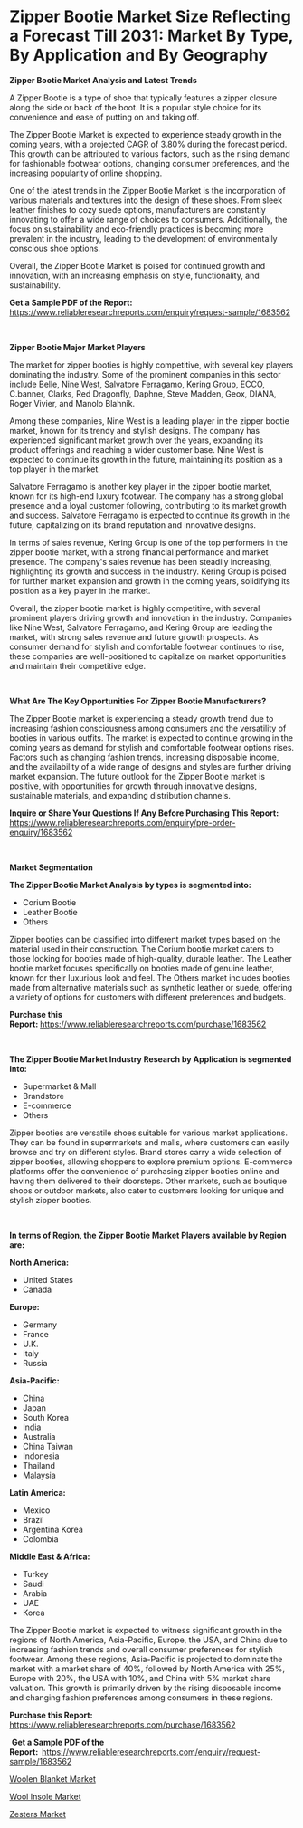 <p><h1>Zipper Bootie Market Size Reflecting a Forecast Till 2031: Market By Type, By Application and By Geography</h1></p><p><strong>Zipper Bootie Market Analysis and Latest Trends</strong></p>
<p><p>A Zipper Bootie is a type of shoe that typically features a zipper closure along the side or back of the boot. It is a popular style choice for its convenience and ease of putting on and taking off.</p><p>The Zipper Bootie Market is expected to experience steady growth in the coming years, with a projected CAGR of 3.80% during the forecast period. This growth can be attributed to various factors, such as the rising demand for fashionable footwear options, changing consumer preferences, and the increasing popularity of online shopping.</p><p>One of the latest trends in the Zipper Bootie Market is the incorporation of various materials and textures into the design of these shoes. From sleek leather finishes to cozy suede options, manufacturers are constantly innovating to offer a wide range of choices to consumers. Additionally, the focus on sustainability and eco-friendly practices is becoming more prevalent in the industry, leading to the development of environmentally conscious shoe options.</p><p>Overall, the Zipper Bootie Market is poised for continued growth and innovation, with an increasing emphasis on style, functionality, and sustainability.</p></p>
<p><strong>Get a Sample PDF of the Report:&nbsp;</strong> <a href="https://www.reliableresearchreports.com/enquiry/request-sample/1683562">https://www.reliableresearchreports.com/enquiry/request-sample/1683562</a></p>
<p>&nbsp;</p>
<p><strong>Zipper Bootie Major Market Players</strong></p>
<p><p>The market for zipper booties is highly competitive, with several key players dominating the industry. Some of the prominent companies in this sector include Belle, Nine West, Salvatore Ferragamo, Kering Group, ECCO, C.banner, Clarks, Red Dragonfly, Daphne, Steve Madden, Geox, DIANA, Roger Vivier, and Manolo Blahnik.</p><p>Among these companies, Nine West is a leading player in the zipper bootie market, known for its trendy and stylish designs. The company has experienced significant market growth over the years, expanding its product offerings and reaching a wider customer base. Nine West is expected to continue its growth in the future, maintaining its position as a top player in the market.</p><p>Salvatore Ferragamo is another key player in the zipper bootie market, known for its high-end luxury footwear. The company has a strong global presence and a loyal customer following, contributing to its market growth and success. Salvatore Ferragamo is expected to continue its growth in the future, capitalizing on its brand reputation and innovative designs.</p><p>In terms of sales revenue, Kering Group is one of the top performers in the zipper bootie market, with a strong financial performance and market presence. The company's sales revenue has been steadily increasing, highlighting its growth and success in the industry. Kering Group is poised for further market expansion and growth in the coming years, solidifying its position as a key player in the market.</p><p>Overall, the zipper bootie market is highly competitive, with several prominent players driving growth and innovation in the industry. Companies like Nine West, Salvatore Ferragamo, and Kering Group are leading the market, with strong sales revenue and future growth prospects. As consumer demand for stylish and comfortable footwear continues to rise, these companies are well-positioned to capitalize on market opportunities and maintain their competitive edge.</p></p>
<p>&nbsp;</p>
<p><strong>What Are The Key Opportunities For Zipper Bootie Manufacturers?</strong></p>
<p><p>The Zipper Bootie market is experiencing a steady growth trend due to increasing fashion consciousness among consumers and the versatility of booties in various outfits. The market is expected to continue growing in the coming years as demand for stylish and comfortable footwear options rises. Factors such as changing fashion trends, increasing disposable income, and the availability of a wide range of designs and styles are further driving market expansion. The future outlook for the Zipper Bootie market is positive, with opportunities for growth through innovative designs, sustainable materials, and expanding distribution channels.</p></p>
<p><strong>Inquire or Share Your Questions If Any Before Purchasing This Report:</strong> <a href="https://www.reliableresearchreports.com/enquiry/pre-order-enquiry/1683562">https://www.reliableresearchreports.com/enquiry/pre-order-enquiry/1683562</a></p>
<p>&nbsp;</p>
<p><strong>Market Segmentation</strong></p>
<p><strong>The Zipper Bootie Market Analysis by types is segmented into:</strong></p>
<p><ul><li>Corium Bootie</li><li>Leather Bootie</li><li>Others</li></ul></p>
<p><p>Zipper booties can be classified into different market types based on the material used in their construction. The Corium bootie market caters to those looking for booties made of high-quality, durable leather. The Leather bootie market focuses specifically on booties made of genuine leather, known for their luxurious look and feel. The Others market includes booties made from alternative materials such as synthetic leather or suede, offering a variety of options for customers with different preferences and budgets.</p></p>
<p><strong>Purchase this Report:&nbsp;</strong><a href="https://www.reliableresearchreports.com/purchase/1683562">https://www.reliableresearchreports.com/purchase/1683562</a></p>
<p>&nbsp;</p>
<p><strong>The Zipper Bootie Market Industry Research by Application is segmented into:</strong></p>
<p><ul><li>Supermarket & Mall</li><li>Brandstore</li><li>E-commerce</li><li>Others</li></ul></p>
<p><p>Zipper booties are versatile shoes suitable for various market applications. They can be found in supermarkets and malls, where customers can easily browse and try on different styles. Brand stores carry a wide selection of zipper booties, allowing shoppers to explore premium options. E-commerce platforms offer the convenience of purchasing zipper booties online and having them delivered to their doorsteps. Other markets, such as boutique shops or outdoor markets, also cater to customers looking for unique and stylish zipper booties.</p></p>
<p>&nbsp;</p>
<p><strong>In terms of Region, the Zipper Bootie Market Players available by Region are:</strong></p>
<p>
    <p> <strong> North America: </strong>
        <ul>
            <li>United States</li>
            <li>Canada</li>
        </ul>
        </p> 
    <p> <strong> Europe: </strong>
        <ul>
            <li>Germany</li>
            <li>France</li>
            <li>U.K.</li>
            <li>Italy</li>
            <li>Russia</li>
        </ul>
        </p> 
    <p> <strong> Asia-Pacific: </strong>
        <ul>
            <li>China</li>
            <li>Japan</li>
            <li>South Korea</li>
            <li>India</li>
            <li>Australia</li>
            <li>China Taiwan</li>
            <li>Indonesia</li>
            <li>Thailand</li>
            <li>Malaysia</li>
        </ul>
        </p> 
    <p> <strong> Latin America: </strong>
        <ul>
            <li>Mexico</li>
            <li>Brazil</li>
            <li>Argentina Korea</li>
            <li>Colombia</li>
        </ul>
        </p> 
    <p> <strong> Middle East & Africa: </strong>
        <ul>
            <li>Turkey</li>
            <li>Saudi</li>
            <li>Arabia</li>
            <li>UAE</li>
            <li>Korea</li>
        </ul>
    </p>
    </p>
<p><p>The Zipper Bootie market is expected to witness significant growth in the regions of North America, Asia-Pacific, Europe, the USA, and China due to increasing fashion trends and overall consumer preferences for stylish footwear. Among these regions, Asia-Pacific is projected to dominate the market with a market share of 40%, followed by North America with 25%, Europe with 20%, the USA with 10%, and China with 5% market share valuation. This growth is primarily driven by the rising disposable income and changing fashion preferences among consumers in these regions.</p></p>
<p><strong>Purchase this Report: </strong><a href="https://www.reliableresearchreports.com/purchase/1683562">https://www.reliableresearchreports.com/purchase/1683562</a></p>
<p>&nbsp;<strong>Get a Sample PDF of the Report:&nbsp;&nbsp;</strong><a href="https://www.reliableresearchreports.com/enquiry/request-sample/1683562">https://www.reliableresearchreports.com/enquiry/request-sample/1683562</a></p>
<p><strong></strong></p>
<p><p><a href="https://github.com/wusalecollins540tpqoz/Market-Research-Report-List-1/blob/main/woolen-blanket-market.md">Woolen Blanket Market</a></p><p><a href="https://github.com/pjcfca/Market-Research-Report-List-1/blob/main/wool-insole-market.md">Wool Insole Market</a></p><p><a href="https://github.com/kathiaseamanalvaradovlprc2h/Market-Research-Report-List-1/blob/main/zesters-market.md">Zesters Market</a></p></p>